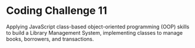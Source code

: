 # Coding Challenge 11
Applying JavaScript class-based object-oriented programming (OOP) skills to build a Library Management System, implementing classes to manage books, borrowers, and transactions.